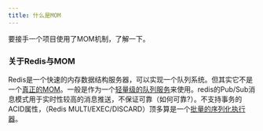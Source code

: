 ```yaml
---
title: 什么是MOM
---
```


要接手一个项目使用了MOM机制，了解一下。



### 关于Redis与MOM

Redis是一个快速的内存数据结构服务器，可以实现一个队列系统。但其实它不是一个[真正的MOM](https://stackoverflow.com/questions/19537841/redis-queue-vs-msmq)。一般是作为一个[轻量级的队列服务]([http://archwang.top/2018/07/03/%E6%B6%88%E6%81%AF%E4%B8%AD%E9%97%B4%E4%BB%B6%E5%AF%B9%E6%AF%94/](http://archwang.top/2018/07/03/消息中间件对比/))来使用。redis的Pub/Sub消息模式用于实时性较高的消息推送，不保证可靠（如何可靠?）。不支持事务的ACID属性，（Redis MULTI/EXEC/DISCARD）顶多算是一个[批量的序列化执行器](https://nosql.mypopescu.com/post/9871479844/redis-based-mom-redis-for-processing-payments)。

